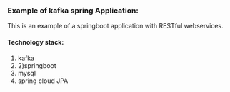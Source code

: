 
### Example of kafka spring Application:

This is an example of a springboot application with RESTful webservices.


#### Technology stack:
1) kafka
2) 2)springboot
3) mysql
4) spring cloud JPA
